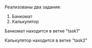 Реализованы два задания:
1) Банкомат
2) Калькулятор

Банкомат находится в ветке "task1"

Калькулятор  находится в ветке "task2"
